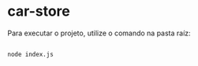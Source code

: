 # car-store

Para executar o projeto, utilize o comando na pasta raíz:

<code>
node index.js
</code>


